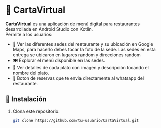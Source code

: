 # 📱 CartaVirtual

**CartaVirtual** es una aplicación de menú digital para restaurantes desarrollada en Android Studio con Kotlin.  
Permite a los usuarios:
- 📍 Ver las diferentes sedes del restaurante y su ubicación en Google Maps, para hacerlo debes tocar la foto de la sede.
  Las sedes en esta entrega se ubicaron en lugares random y direcciones random
- 🍽️ Explorar el menú disponible en las sedes.
- 📸 Ver detalles de cada plato con imagen y descripción tocando el nombre del plato.
- 🛒 Boton de reservas que te envia directamente al whatsapp del restaurante.

## 🚀 Instalación
1. Clona este repositorio:  
   ```bash
   git clone https://github.com/tu-usuario/CartaVirtual.git
